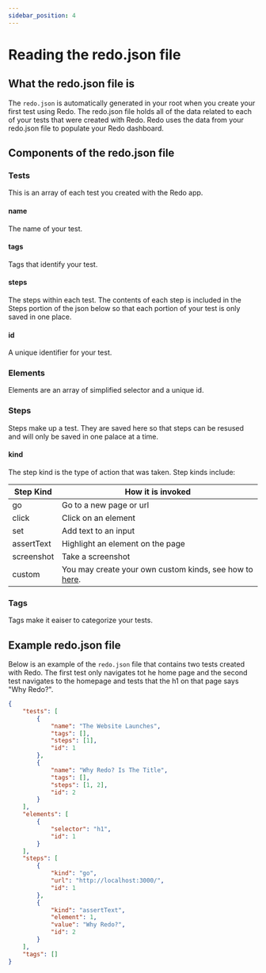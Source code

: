 ```yaml
---
sidebar_position: 4
---
```


# Reading the redo.json file

## What the redo.json file is

The `redo.json` is automatically generated in your root when you create your first test using Redo. The redo.json file holds all of the data related to each of your tests that were created with Redo. Redo uses the data from your redo.json file to populate your Redo dashboard.

## Components of the redo.json file

### Tests

This is an array of each test you created with the Redo app.

#### name

The name of your test.

#### tags

Tags that identify your test.

#### steps

The steps within each test. The contents of each step is included in the Steps portion of the json below so that each portion of your test is only saved in one place.

#### id

A unique identifier for your test.

### Elements

Elements are an array of simplified selector and a unique id.

### Steps

Steps make up a test. They are saved here so that steps can be resused and will only be saved in one palace at a time.

#### kind

The step kind is the type of action that was taken. Step kinds include:

| Step Kind  | How it is invoked                                                                       |
| ---------- | --------------------------------------------------------------------------------------- |
| go         | Go to a new page or url                                                                 |
| click      | Click on an element                                                                     |
| set        | Add text to an input                                                                    |
| assertText | Highlight an element on the page                                                        |
| screenshot | Take a screenshot                                                                       |
| custom     | You may create your own custom kinds, see how to [here](/guides/creating-custom-steps). |

### Tags

Tags make it eaiser to categorize your tests.

## Example redo.json file

Below is an example of the `redo.json` file that contains two tests created with Redo. The first test only navigates tot he home page and the second test navigates to the homepage and tests that the h1 on that page says "Why Redo?".

```json
{
    "tests": [
        {
            "name": "The Website Launches",
            "tags": [],
            "steps": [1],
            "id": 1
        },
        {
            "name": "Why Redo? Is The Title",
            "tags": [],
            "steps": [1, 2],
            "id": 2
        }
    ],
    "elements": [
        {
            "selector": "h1",
            "id": 1
        }
    ],
    "steps": [
        {
            "kind": "go",
            "url": "http://localhost:3000/",
            "id": 1
        },
        {
            "kind": "assertText",
            "element": 1,
            "value": "Why Redo?",
            "id": 2
        }
    ],
    "tags": []
}
```
